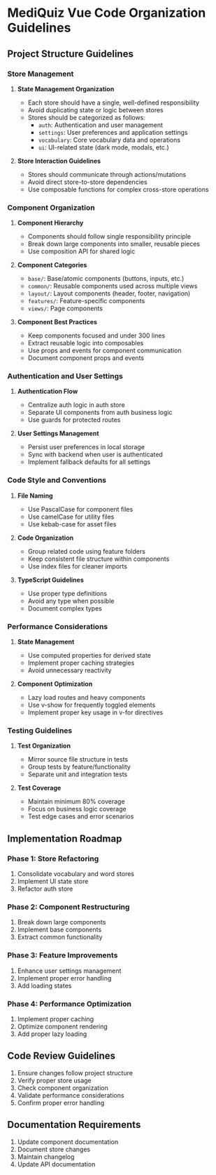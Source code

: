# MediQuiz Vue Code Organization Guidelines

## Project Structure Guidelines

### Store Management
1. **State Management Organization**
   - Each store should have a single, well-defined responsibility
   - Avoid duplicating state or logic between stores
   - Stores should be categorized as follows:
     - `auth`: Authentication and user management
     - `settings`: User preferences and application settings
     - `vocabulary`: Core vocabulary data and operations
     - `ui`: UI-related state (dark mode, modals, etc.)

2. **Store Interaction Guidelines**
   - Stores should communicate through actions/mutations
   - Avoid direct store-to-store dependencies
   - Use composable functions for complex cross-store operations

### Component Organization
1. **Component Hierarchy**
   - Components should follow single responsibility principle
   - Break down large components into smaller, reusable pieces
   - Use composition API for shared logic

2. **Component Categories**
   - `base/`: Base/atomic components (buttons, inputs, etc.)
   - `common/`: Reusable components used across multiple views
   - `layout/`: Layout components (header, footer, navigation)
   - `features/`: Feature-specific components
   - `views/`: Page components

3. **Component Best Practices**
   - Keep components focused and under 300 lines
   - Extract reusable logic into composables
   - Use props and events for component communication
   - Document component props and events

### Authentication and User Settings
1. **Authentication Flow**
   - Centralize auth logic in auth store
   - Separate UI components from auth business logic
   - Use guards for protected routes

2. **User Settings Management**
   - Persist user preferences in local storage
   - Sync with backend when user is authenticated
   - Implement fallback defaults for all settings

### Code Style and Conventions
1. **File Naming**
   - Use PascalCase for component files
   - Use camelCase for utility files
   - Use kebab-case for asset files

2. **Code Organization**
   - Group related code using feature folders
   - Keep consistent file structure within components
   - Use index files for cleaner imports

3. **TypeScript Guidelines**
   - Use proper type definitions
   - Avoid any type when possible
   - Document complex types

### Performance Considerations
1. **State Management**
   - Use computed properties for derived state
   - Implement proper caching strategies
   - Avoid unnecessary reactivity

2. **Component Optimization**
   - Lazy load routes and heavy components
   - Use v-show for frequently toggled elements
   - Implement proper key usage in v-for directives

### Testing Guidelines
1. **Test Organization**
   - Mirror source file structure in tests
   - Group tests by feature/functionality
   - Separate unit and integration tests

2. **Test Coverage**
   - Maintain minimum 80% coverage
   - Focus on business logic coverage
   - Test edge cases and error scenarios

## Implementation Roadmap

### Phase 1: Store Refactoring
1. Consolidate vocabulary and word stores
2. Implement UI state store
3. Refactor auth store

### Phase 2: Component Restructuring
1. Break down large components
2. Implement base components
3. Extract common functionality

### Phase 3: Feature Improvements
1. Enhance user settings management
2. Implement proper error handling
3. Add loading states

### Phase 4: Performance Optimization
1. Implement proper caching
2. Optimize component rendering
3. Add proper lazy loading

## Code Review Guidelines
1. Ensure changes follow project structure
2. Verify proper store usage
3. Check component organization
4. Validate performance considerations
5. Confirm proper error handling

## Documentation Requirements
1. Update component documentation
2. Document store changes
3. Maintain changelog
4. Update API documentation